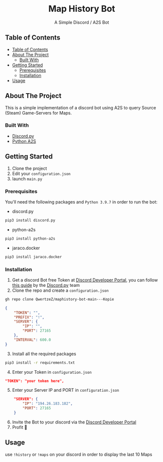 <!-- PROJECT LOGO -->
<br />
<p align="center">
    <h1 align="center">Map History Bot</h1>
    <p align="center">
        A Simple Discord / A2S Bot
    </p>
</p>

<!-- TABLE OF CONTENTS -->

## Table of Contents

- [Table of Contents](#table-of-contents)
- [About The Project](#about-the-project)
  - [Built With](#built-with)
- [Getting Started](#getting-started)
  - [Prerequisites](#prerequisites)
  - [Installation](#installation)
- [Usage](#usage)

<!-- ABOUT THE PROJECT -->

## About The Project

This is a simple implementation of a discord bot using A2S to query Source (Steam) Game-Servers for Maps.

### Built With

- [Discord.py](https://github.com/Rapptz/discord.py)
- [Python A2S](https://github.com/Yepoleb/python-a2s)

<!-- GETTING STARTED -->

## Getting Started

1.  Clone the project
2.  Edit your `configuration.json`
3.  launch `main.py`

### Prerequisites

You'll need the following packages and `Python 3.9.7` in order to run the bot:

- discord.py

```sh
pip3 install discord.py
```

- python-a2s

```sh
pip3 install python-a2s
```
- jaraco.docker
```sh
pip3 install jaraco.docker
```
### Installation

1. Get a discord Bot free Token at [Discord Developer Portal](https://discord.com/developers/applications), you can follow [this guide](https://discordpy.readthedocs.io/en/stable/discord.html) by the [Discord.py](https://github.com/Rapptz/discord.py) team
2. Clone the repo and create a `configuration.json`

```sh
gh repo clone QwertzeZ/maphistory-bot-main---Kopie
```
```json
{
    "TOKEN": "",
    "PREFIX": "!",
    "SERVER": {
        "IP": "",
        "PORT": 27165
    },
    "INTERVAL": 600.0
}
```

3. Install all the required packages

```sh
pip3 install -r requirements.txt
```

4. Enter your Token in `configuration.json`

```JSON
"TOKEN": "your token here",
```

5. Enter your Server IP and PORT in `configuration.json`

```JSON
    "SERVER": {
        "IP": "194.26.183.182",
        "PORT": 27165
    }
```

6. Invite the Bot to your discord via the [Discord Developer Portal](https://discord.com/developers/applications)
7. Profit 💯

<!-- USAGE EXAMPLES -->

## Usage

use `!history` or `!maps` on your discord in order to display the last 10 Maps

<!-- ROADMAP -->

<!-- CONTRIBUTING -->

<!-- CONTACT -->